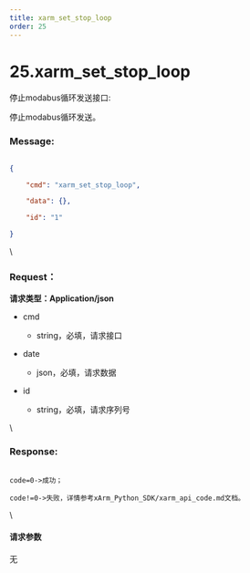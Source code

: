 ```yaml
---
title: xarm_set_stop_loop
order: 25
---
```

# 25.xarm\_set\_stop\_loop



 



停止modabus循环发送接口:

停止modabus循环发送。



### Message:  



```json

{

    "cmd": "xarm_set_stop_loop",

    "data": {},

    "id": "1"

}

```



\





### Request：    



**请求类型：Application/json**



* cmd

  * string，必填，请求接口

* date

  * json，必填，请求数据

* id

  * string，必填，请求序列号



\





### Response:     



```

code=0->成功；

code!=0->失败，详情参考xArm_Python_SDK/xarm_api_code.md文档。

```



\





#### 请求参数



无
